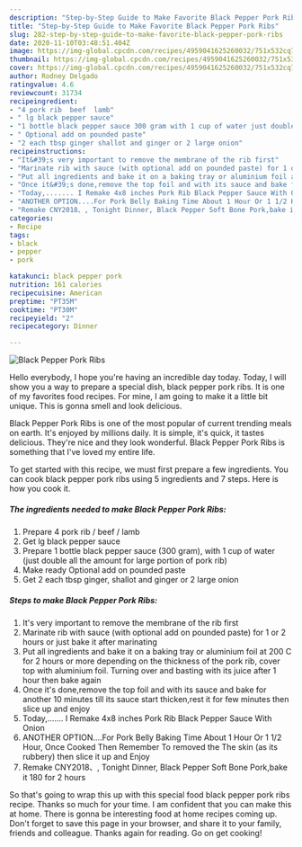 ```yaml
---
description: "Step-by-Step Guide to Make Favorite Black Pepper Pork Ribs"
title: "Step-by-Step Guide to Make Favorite Black Pepper Pork Ribs"
slug: 282-step-by-step-guide-to-make-favorite-black-pepper-pork-ribs
date: 2020-11-10T03:48:51.404Z
image: https://img-global.cpcdn.com/recipes/4959041625260032/751x532cq70/black-pepper-pork-ribs-recipe-main-photo.jpg
thumbnail: https://img-global.cpcdn.com/recipes/4959041625260032/751x532cq70/black-pepper-pork-ribs-recipe-main-photo.jpg
cover: https://img-global.cpcdn.com/recipes/4959041625260032/751x532cq70/black-pepper-pork-ribs-recipe-main-photo.jpg
author: Rodney Delgado
ratingvalue: 4.6
reviewcount: 31734
recipeingredient:
- "4 pork rib  beef  lamb"
- " lg black pepper sauce"
- "1 bottle black pepper sauce 300 gram with 1 cup of water just double all the amount for large portion of pork rib"
- " Optional add on pounded paste"
- "2 each tbsp ginger shallot and ginger or 2 large onion"
recipeinstructions:
- "It&#39;s very important to remove the membrane of the rib first"
- "Marinate rib with sauce (with optional add on pounded paste) for 1 or 2 hours or just bake it after marinating"
- "Put all ingredients and bake it on a baking tray or aluminium foil at 200 C for 2 hours or more depending on the thickness of the pork rib, cover top with aluminium foil. Turning over and basting with its juice after 1 hour then bake again"
- "Once it&#39;s done,remove the top foil and with its sauce and bake for another 10 minutes till its sauce start thicken,rest it for few minutes then slice up and enjoy"
- "Today,....... I Remake 4x8 inches Pork Rib Black Pepper Sauce With Onion"
- "ANOTHER OPTION....For Pork Belly Baking Time About 1 Hour Or 1 1/2 Hour, Once Cooked Then Remember To removed the The skin (as its rubbery) then slice it up and Enjoy"
- "Remake CNY2018、, Tonight Dinner, Black Pepper Soft Bone Pork,bake it 180 for 2 hours"
categories:
- Recipe
tags:
- black
- pepper
- pork

katakunci: black pepper pork 
nutrition: 161 calories
recipecuisine: American
preptime: "PT35M"
cooktime: "PT30M"
recipeyield: "2"
recipecategory: Dinner

---
```



![Black Pepper Pork Ribs](https://img-global.cpcdn.com/recipes/4959041625260032/751x532cq70/black-pepper-pork-ribs-recipe-main-photo.jpg)

Hello everybody, I hope you're having an incredible day today. Today, I will show you a way to prepare a special dish, black pepper pork ribs. It is one of my favorites food recipes. For mine, I am going to make it a little bit unique. This is gonna smell and look delicious.

Black Pepper Pork Ribs is one of the most popular of current trending meals on earth. It's enjoyed by millions daily. It is simple, it's quick, it tastes delicious. They're nice and they look wonderful. Black Pepper Pork Ribs is something that I've loved my entire life.




To get started with this recipe, we must first prepare a few ingredients. You can cook black pepper pork ribs using 5 ingredients and 7 steps. Here is how you cook it.

<!--inarticleads1-->

##### The ingredients needed to make Black Pepper Pork Ribs:

1. Prepare 4 pork rib / beef / lamb
1. Get  lg black pepper sauce
1. Prepare 1 bottle black pepper sauce (300 gram), with 1 cup of water (just double all the amount for large portion of pork rib)
1. Make ready  Optional add on pounded paste
1. Get 2 each tbsp ginger, shallot and ginger or 2 large onion




<!--inarticleads2-->

##### Steps to make Black Pepper Pork Ribs:

1. It&#39;s very important to remove the membrane of the rib first
1. Marinate rib with sauce (with optional add on pounded paste) for 1 or 2 hours or just bake it after marinating
1. Put all ingredients and bake it on a baking tray or aluminium foil at 200 C for 2 hours or more depending on the thickness of the pork rib, cover top with aluminium foil. Turning over and basting with its juice after 1 hour then bake again
1. Once it&#39;s done,remove the top foil and with its sauce and bake for another 10 minutes till its sauce start thicken,rest it for few minutes then slice up and enjoy
1. Today,....... I Remake 4x8 inches Pork Rib Black Pepper Sauce With Onion
1. ANOTHER OPTION....For Pork Belly Baking Time About 1 Hour Or 1 1/2 Hour, Once Cooked Then Remember To removed the The skin (as its rubbery) then slice it up and Enjoy
1. Remake CNY2018、, Tonight Dinner, Black Pepper Soft Bone Pork,bake it 180 for 2 hours




So that's going to wrap this up with this special food black pepper pork ribs recipe. Thanks so much for your time. I am confident that you can make this at home. There is gonna be interesting food at home recipes coming up. Don't forget to save this page in your browser, and share it to your family, friends and colleague. Thanks again for reading. Go on get cooking!
